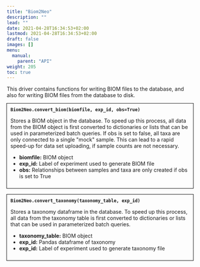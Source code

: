 ```yaml
---
title: "Biom2Neo"
description: ""
lead: ""
date: 2021-04-28T16:34:53+02:00
lastmod: 2021-04-28T16:34:53+02:00
draft: false
images: []
menu: 
  manual:
    parent: "API"
weight: 205
toc: true
---
```


This driver contains functions for writing BIOM files to the database,
and also for writing BIOM files from the database to disk.
 
<div style="outline:0.01em solid black; padding:10px;">
<b><code>Biom2Neo.convert_biom(biomfile, exp_id, obs=True)</code></b><br>

Stores a BIOM object in the database.
To speed up this process, all data from the BIOM object is first converted to dictionaries or lists that can be used in parameterized batch queries.
If obs is set to false, all taxa are only connected to a single "mock" sample.
This can lead to a rapid speed-up for data set uploading, if sample counts are not necessary.

<ul>
  <li><b>biomfile:</b> BIOM object</li>
  <li><b>exp_id:</b> Label of experiment used to generate BIOM file</li>
  <li><b>obs:</b> Relationships between samples and taxa are only created if obs is set to True</li>
</ul>
</div>
<br>

<div style="outline:0.01em solid black; padding:10px;">
<b><code>Biom2Neo.convert_taxonomy(taxonomy_table, exp_id)</code></b><br>

Stores a taxonomy dataframe in the database.
To speed up this process, all data from the taxonomy table is first converted to dictionaries or lists that can be used in parameterized batch queries.
    

<ul>
  <li><b>taxonomy_table:</b> BIOM object</li>
  <li><b>exp_id:</b> Pandas dataframe of taxonomy</li>
  <li><b>exp_id:</b> Label of experiment used to generate taxonomy file</li>
</ul>
</div>
<br>
